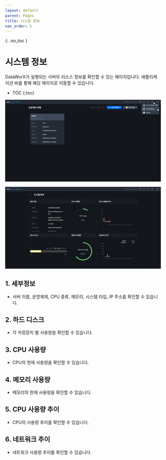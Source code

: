 ```yaml
---
layout: default
parent: Pages
title: 시스템 정보
nav_order: 5
---
```


{: .no_toc }
# 시스템 정보
DataWorX가 실행되는 서버의 리소스 정보를 확인할 수 있는 페이지입니다. 애플리케이션 바를 통해 해당 페이지로 이동할 수 있습니다.

- TOC
{:toc}

![System Info. Item](./system-info-item.png)

![System Info.](./system-info.png)

## 1. 세부정보
- 서버 이름, 운영체제, CPU 종류, 메모리, 시스템 타입, IP 주소를 확인할 수 있습니다.

## 2. 하드 디스크
- 각 저장장치 별 사용량을 확인할 수 있습니다.

## 3. CPU 사용량
- CPU의 현재 사용량을 확인할 수 있습니다.

## 4. 메모리 사용량
- 메모리의 현재 사용량을 확인할 수 있습니다.

## 5. CPU 사용량 추이
- CPU의 사용량 추이를 확인할 수 있습니다.

## 6. 네트워크 추이
- 네트워크 사용량 추이를 확인할 수 있습니다.

